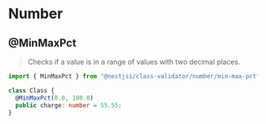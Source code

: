 # Number

## @MinMaxPct

> Checks if a value is in a range of values with two decimal places.

```typescript
import { MinMaxPct } from "@nestjsi/class-validator/number/min-max-pct";

class Class {
  @MinMaxPct(0.0, 100.0)
  public charge: number = 55.55;
}
```
